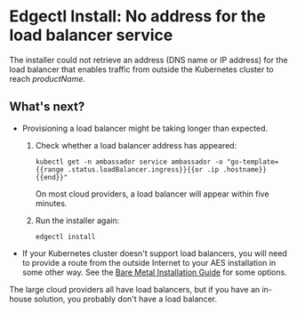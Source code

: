 # Edgectl Install: No address for the load balancer service

The installer could not retrieve an address (DNS name or IP address) for the load balancer that enables traffic from outside the Kubernetes cluster to reach $productName$.

## What's next?

* Provisioning a load balancer might be taking longer than expected.
  1. Check whether a load balancer address has appeared:

     ```
     kubectl get -n ambassador service ambassador -o "go-template={{range .status.loadBalancer.ingress}}{{or .ip .hostname}}{{end}}"
     ```

     On most cloud providers, a load balancer will appear within five minutes.

  2. Run the installer again:
     ```
     edgectl install
     ```

* If your Kubernetes cluster doesn't support load balancers, you will need to provide a route from the outside Internet to your AES installation in some other way. See the [Bare Metal Installation Guide](../../bare-metal/) for some options.

The large cloud providers all have load balancers, but if you have an in-house solution, you probably don't have a load balancer.
